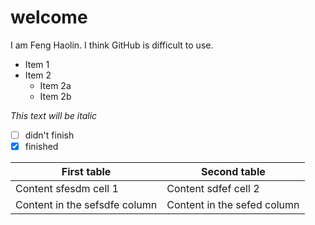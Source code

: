 # welcome
I am Feng Haolin.
I think GitHub is difficult to use.

* Item 1
* Item 2
  * Item 2a
  * Item 2b

*This text will be italic*

- [ ] didn't finish
- [x] finished

First table | Second table
------------ | -------------
Content sfesdm cell 1 | Content sdfef cell 2
Content in the sefsdfe column | Content in the sefed column
